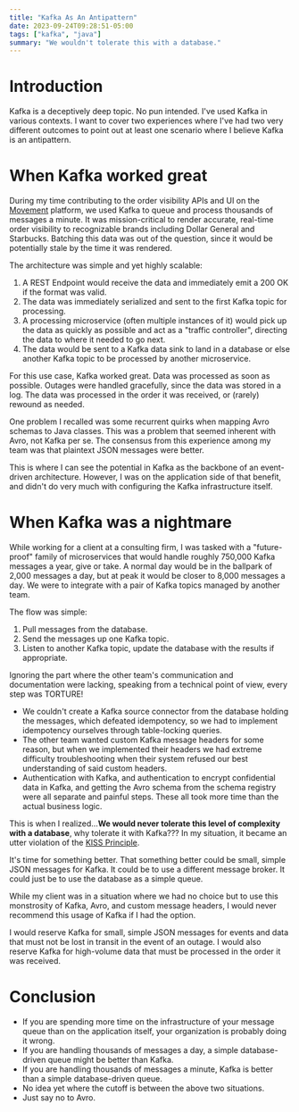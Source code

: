 ```yaml
---
title: "Kafka As An Antipattern"
date: 2023-09-24T09:28:51-05:00
tags: ["kafka", "java"]
summary: "We wouldn't tolerate this with a database."
---
```


# Introduction
Kafka is a deceptively deep topic. No pun intended. I've used Kafka in various contexts. I want to cover two experiences
where I've had two very different outcomes to point out at least one scenario where I believe Kafka is an antipattern.

# When Kafka worked great

During my time contributing to the order visibility APIs and UI on the [Movement](https://joinmovement.project44.com/) platform, we used Kafka to queue and process thousands of messages a minute. It was mission-critical to render accurate, real-time order visibility to recognizable brands including Dollar General and Starbucks. Batching this data was out of
the question, since it would be potentially stale by the time it was rendered.

The architecture was simple and yet highly scalable:

1. A REST Endpoint would receive the data and immediately emit a 200 OK if the format was valid.
2. The data was immediately serialized and sent to the first Kafka topic for processing.
3. A processing microservice (often multiple instances of it) would pick up the data as quickly as possible and act as
    a "traffic controller", directing the data to where it needed to go next.
4. The data would be sent to a Kafka data sink to land in a database or else another Kafka topic to be processed by another microservice.

For this use case, Kafka worked great. Data was processed as soon as possible. Outages were handled gracefully, since the data was stored in a log. The data was processed in the order it was received, or (rarely) rewound as needed.

One problem I recalled was some recurrent quirks when mapping Avro schemas to Java classes. This was a problem that seemed
inherent with Avro, not Kafka per se. The consensus from this experience among my team was that plaintext JSON
messages were better.

This is where I can see the potential in Kafka as the backbone of an event-driven architecture. However, I was on the
application side of that benefit, and didn't do very much with configuring the Kafka infrastructure itself.

# When Kafka was a nightmare

While working for a client at a consulting firm, I was tasked with a "future-proof" family of microservices that would
handle roughly 750,000 Kafka messages a year, give or take. A normal day would be in the ballpark of 2,000 messages a day,
but at peak it would be closer to 8,000 messages a day. We were to integrate with a pair of Kafka topics managed by
another team.

The flow was simple:
1. Pull messages from the database.
2. Send the messages up one Kafka topic.
3. Listen to another Kafka topic, update the database with the results if appropriate.

Ignoring the part where the other team's communication and documentation were lacking, speaking from a technical
point of view, every step was TORTURE!
- We couldn't create a Kafka source connector from the database holding the messages, which defeated idempotency,
so we had to implement idempotency ourselves through table-locking queries.
- The other team wanted custom Kafka message headers for some reason, but when we implemented their headers we had extreme
difficulty troubleshooting when their system refused our best understanding of said custom headers.
- Authentication with Kafka, and authentication to encrypt confidential data in Kafka, and getting the Avro schema
from the schema registry were all separate and painful steps. These all took more time than the actual business logic.

This is when I realized...**We would never tolerate this level of complexity with a database**, why tolerate it with
Kafka??? In my situation, it became an utter violation of the
[KISS Principle](https://en.wikipedia.org/wiki/KISS_principle).

It's time for something better. That something better could be small, simple JSON messages for Kafka. It could
be to use a different message broker. It could just be to use the database as a simple queue.

While my client was in a situation where we had no choice but to use this monstrosity of Kafka, Avro, and custom
message headers, I would never recommend this usage of Kafka if I had the option.

I would reserve Kafka for small, simple JSON messages for events and data that must not be lost in transit in the event
of an outage. I would also reserve Kafka for high-volume data that must be processed in the order it was received.

# Conclusion
- If you are spending more time on the infrastructure of your message queue than on the application itself,
your organization is probably doing it wrong.
- If you are handling thousands of messages a day, a simple database-driven queue might be better than Kafka.
- If you are handling thousands of messages a minute, Kafka is better than a simple database-driven queue.
- No idea yet where the cutoff is between the above two situations.
- Just say no to Avro.